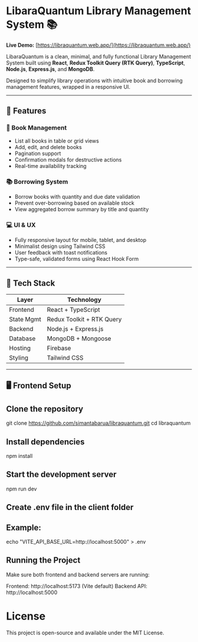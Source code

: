 # LibaraQuantum Library Management System 📚

**Live Demo:** [https://libraquantum.web.app/](https://libraquantum.web.app/)

LibaraQuantum is a clean, minimal, and fully functional Library Management System built using **React**, **Redux Toolkit Query (RTK Query)**, **TypeScript**, **Node.js**, **Express.js**, and **MongoDB**.

Designed to simplify library operations with intuitive book and borrowing management features, wrapped in a responsive UI.

---

## 🚀 Features

### 📘 Book Management

- List all books in table or grid views
- Add, edit, and delete books
- Pagination support
- Confirmation modals for destructive actions
- Real-time availability tracking

### 📚 Borrowing System

- Borrow books with quantity and due date validation
- Prevent over-borrowing based on available stock
- View aggregated borrow summary by title and quantity

### 💻 UI & UX

- Fully responsive layout for mobile, tablet, and desktop
- Minimalist design using Tailwind CSS
- User feedback with toast notifications
- Type-safe, validated forms using React Hook Form

---

## 🧱 Tech Stack

| Layer      | Technology                |
| ---------- | ------------------------- |
| Frontend   | React + TypeScript        |
| State Mgmt | Redux Toolkit + RTK Query |
| Backend    | Node.js + Express.js      |
| Database   | MongoDB + Mongoose        |
| Hosting    | Firebase                  |
| Styling    | Tailwind CSS              |

---

## 🖥️ Frontend Setup

## Clone the repository

git clone https://github.com/simantabarua/libraquantum.git
cd libraquantum

## Install dependencies

npm install

## Start the development server

npm run dev

## Create .env file in the client folder

## Example:

echo "VITE_API_BASE_URL=http://localhost:5000" > .env

## Running the Project

Make sure both frontend and backend servers are running:

Frontend: http://localhost:5173 (Vite default)
Backend API: http://localhost:5000

#

# License

This project is open-source and available under the MIT License.
